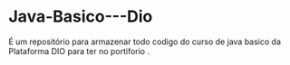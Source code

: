 # Java-Basico---Dio
É um repositório para armazenar todo codigo do curso de java basico da Plataforma DIO para ter no portiforio .
